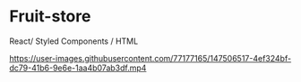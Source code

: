 # Fruit-store

React/ Styled Components / HTML


https://user-images.githubusercontent.com/77177165/147506517-4ef324bf-dc79-41b6-9e6e-1aa4b07ab3df.mp4

